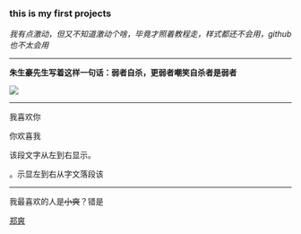 <!DOCTYPE HTML>
<html>
<head>
<mete charset="utf-8">
</head>
<body>
<h3>this is my first projects</h3>
<p><em>我有点激动，但又不知道激动个啥，毕竟才照着教程走，样式都还不会用，github也不太会用</em></p>
<hr>
<p><b>朱生豪先生写着这样一句话：弱者自杀，更弱者嘲笑自杀者是弱者</b></p>
<img src="E:\胡冬平\ps\小爽 (1).jpg">
<hr>
<p>我喜欢你</p>
<p><bdo dir="rtl">我喜欢你</bdo></p>
</body>
</html>
<p>该段文字从左到右显示。</p>
<p><bdo dir="rtl">该段落文字从右到左显示。</bdo></p>  
<hr>
<p>我最喜欢的人是<del>小爽</del>？错是<pre><ins>郑爽</ins></pre></p>



